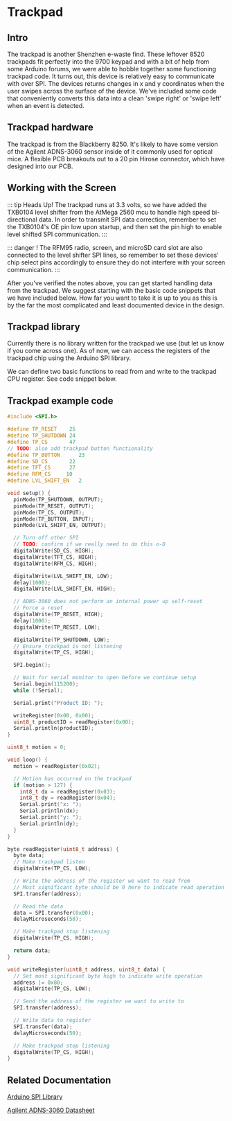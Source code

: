 # Trackpad
## Intro
The trackpad is another Shenzhen e-waste find.  These leftover 8520 trackpads fit perfectly into the 9700 keypad and with a bit of help from some Arduino forums, we were able to hobble together some functioning trackpad code.  It turns out, this device is relatively easy to communicate with over SPI. The devices returns changes in x and y coordinates when the user swipes across the surface of the device.  We've included some code that conveniently converts this data into a clean 'swipe right' or 'swipe left' when an event is detected.

## Trackpad hardware
The trackpad is from the Blackberry 8250.  It's likely to have some version of the Agilent ADNS-3060 sensor inside of it commonly used for optical mice.  A flexible PCB breakouts out to a 20 pin Hirose connector, which have designed into our PCB.

## Working with the Screen
::: tip Heads Up!
The trackpad runs at 3.3 volts, so we have added the TXB0104 level shifter from the AtMega 2560 mcu to handle high speed bi-directional data. In order to transmit SPI data correction, remember to set the TXB0104's OE pin low upon startup, and then set the pin high to enable level shifted SPI communication.
:::

::: danger !
The RFM95 radio, screen, and microSD card slot are also connected to the level shifter SPI lines, so remember to set these devices' chip select pins accordingly to ensure they do not interfere with your screen communication.
:::

After you've verified the notes above, you can get started handling data from the trackpad.  We suggest starting with the basic code snippets that we have included below.  How far you want to take it is up to you as this is by the far the most complicated and least documented device in the design.

## Trackpad library
Currently there is no library written for the trackpad we use (but let us know if you come across one). As of now, we can access the registers of the trackpad chip using the Arduino SPI library. 

We can define two basic functions to read from and write to the trackpad CPU register. See code snippet below.

## Trackpad example code
``` cpp
#include <SPI.h>

#define TP_RESET    25
#define TP_SHUTDOWN 24
#define TP_CS       47
// TODO: also add trackpad button functionality
#define TP_BUTTON      23
#define SD_CS       22
#define TFT_CS      27
#define RFM_CS     10
#define LVL_SHIFT_EN   2

void setup() {
  pinMode(TP_SHUTDOWN, OUTPUT);
  pinMode(TP_RESET, OUTPUT);
  pinMode(TP_CS, OUTPUT);
  pinMode(TP_BUTTON, INPUT);
  pinMode(LVL_SHIFT_EN, OUTPUT);

  // Turn off other SPI
  // TODO: confirm if we really need to do this o-O
  digitalWrite(SD_CS, HIGH);
  digitalWrite(TFT_CS, HIGH);
  digitalWrite(RFM_CS, HIGH);

  digitalWrite(LVL_SHIFT_EN, LOW);
  delay(1000);
  digitalWrite(LVL_SHIFT_EN, HIGH);

  // ADNS-3060 does not perform an internal power up self-reset
  // Force a reset
  digitalWrite(TP_RESET, HIGH);
  delay(1000);
  digitalWrite(TP_RESET, LOW);

  digitalWrite(TP_SHUTDOWN, LOW);
  // Ensure trackpad is not listening
  digitalWrite(TP_CS, HIGH);

  SPI.begin();

  // Wait for serial monitor to open before we continue setup
  Serial.begin(115200);
  while (!Serial);

  Serial.print("Product ID: ");

  writeRegister(0x00, 0x00);
  uint8_t productID = readRegister(0x00);
  Serial.println(productID);
}

uint8_t motion = 0;

void loop() {
  motion = readRegister(0x02);

  // Motion has occurred on the trackpad
  if (motion > 127) {
    int8_t dx = readRegister(0x03);
    int8_t dy = readRegister(0x04);
    Serial.print("x: ");
    Serial.println(dx);
    Serial.print("y: ");
    Serial.println(dy);
  }
}

byte readRegister(uint8_t address) {
  byte data;
  // Make trackpad listen
  digitalWrite(TP_CS, LOW);

  // Write the address of the register we want to read from
  // Most significant byte should be 0 here to indicate read operation
  SPI.transfer(address);

  // Read the data
  data = SPI.transfer(0x00);
  delayMicroseconds(50);

  // Make trackpad stop listening
  digitalWrite(TP_CS, HIGH);

  return data;
}

void writeRegister(uint8_t address, uint8_t data) {
  // Set most significant byte high to indicate write operation
  address |= 0x80;
  digitalWrite(TP_CS, LOW);

  // Send the address of the register we want to write to
  SPI.transfer(address);

  // Write data to register
  SPI.transfer(data);
  delayMicroseconds(50);

  // Make trackpad stop listening
  digitalWrite(TP_CS, HIGH);
}
```

## Related Documentation
[Arduino SPI Library](https://www.arduino.cc/en/Reference/SPI)

[Agilent ADNS-3060 Datasheet](http://pdf.datasheetcatalog.com/datasheet2/9/0opeydz8pk55dp30dczkyk0ttzpy.pdf)
